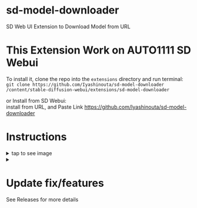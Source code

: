 # sd-model-downloader
SD Web UI Extension to Download Model from URL
  
# This Extension Work on AUTO1111 SD Webui

To install it, clone the repo into the `extensions` directory and run terminal:<br>
`git clone https://github.com/Iyashinouta/sd-model-downloader /content/stable-diffusion-webui/extensions/sd-model-downloader`

or Install from SD Webui:<br>
install from URL, and Paste Link https://github.com/Iyashinouta/sd-model-downloader

# Instructions

<details><summary>tap to see image</summary>
  
  ![preview](https://raw.githubusercontent.com/Iyashinouta/sd-model-downloader/main/images/instructions.png)
  
</details>
  
<details><summary><b>
  <h1>Update fix/features</h>
  </b></summary>
  
  - May 30, 2023<br>
    - bug fix : path fix<br>
    - bug fix : downloading `card-no-preview.png` if not exist
  - May 28, 2023<br>
    - adding features : save to <a href=https://github.com/kohya-ss/sd-webui-additional-networks>AddNet Extension</a><br>
    - optimizing fix : more stable, though in latest version on webui<br>
  - May 26, 2023<br>
    - optimizing fix : fix performance when reading information<br>
  - May 22, 2023<br>
    - bug fix : getting error while downloading Huggingface<br>
  
  - May 21, 2023<br>
    - adding feature : show image preview model and save to thumbnail<br>
    - fix : re-organize ui<br>

  - May 12, 2023<br>
    - adding features : submit url/filename<br>
    - bug fix : path fix<br>
  
</details>
See Releases for more details

